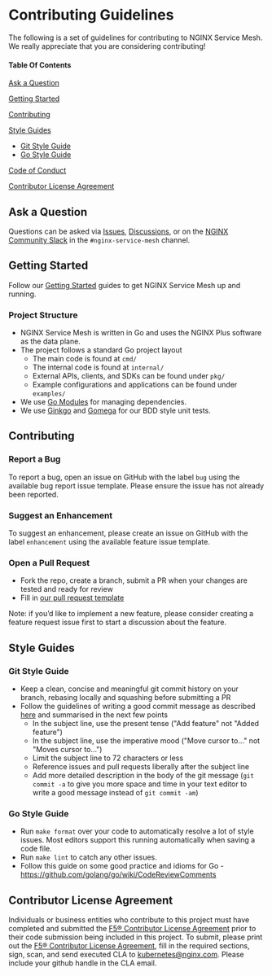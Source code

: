 # Contributing Guidelines

The following is a set of guidelines for contributing to NGINX Service Mesh. We really appreciate that you are considering contributing!

#### Table Of Contents

[Ask a Question](#ask-a-question)

[Getting Started](#getting-started)

[Contributing](#contributing)

[Style Guides](#style-guides)
  * [Git Style Guide](#git-style-guide)
  * [Go Style Guide](#go-style-guide)

[Code of Conduct](https://github.com/nginxinc/nginx-service-mesh/blob/main/CODE_OF_CONDUCT.md)

[Contributor License Agreement](#contributor-license-agreement)

## Ask a Question

Questions can be asked via [Issues](https://github.com/nginxinc/nginx-service-mesh/issues), [Discussions](https://github.com/nginxinc/nginx-service-mesh/discussions), or on the [NGINX Community Slack](https://nginxcommunity.slack.com/channels/nginx-service-mesh) in the `#nginx-service-mesh` channel.

## Getting Started

Follow our [Getting Started](https://docs.nginx.com/nginx-service-mesh/get-started/) guides to get NGINX Service Mesh up and running.

### Project Structure

* NGINX Service Mesh is written in Go and uses the NGINX Plus software as the data plane.
* The project follows a standard Go project layout
    * The main code is found at `cmd/`
    * The internal code is found at `internal/`
    * External APIs, clients, and SDKs can be found under `pkg/`
    * Example configurations and applications can be found under `examples/`
* We use [Go Modules](https://github.com/golang/go/wiki/Modules) for managing dependencies.
* We use [Ginkgo](https://onsi.github.io/ginkgo/) and [Gomega](https://onsi.github.io/gomega/) for our BDD style unit tests.

## Contributing

### Report a Bug

To report a bug, open an issue on GitHub with the label `bug` using the available bug report issue template. Please ensure the issue has not already been reported.

### Suggest an Enhancement

To suggest an enhancement, please create an issue on GitHub with the label `enhancement` using the available feature issue template.

### Open a Pull Request

* Fork the repo, create a branch, submit a PR when your changes are tested and ready for review
* Fill in [our pull request template](https://github.com/nginxinc/nginx-service-mesh/blob/main/.github/PULL_REQUEST_TEMPLATE.md)

Note: if you’d like to implement a new feature, please consider creating a feature request issue first to start a discussion about the feature.

## Style Guides

### Git Style Guide

* Keep a clean, concise and meaningful git commit history on your branch, rebasing locally and squashing before submitting a PR
* Follow the guidelines of writing a good commit message as described [here](https://chris.beams.io/posts/git-commit/) and summarised in the next few points
    * In the subject line, use the present tense ("Add feature" not "Added feature")
    * In the subject line, use the imperative mood ("Move cursor to..." not "Moves cursor to...")
    * Limit the subject line to 72 characters or less
    * Reference issues and pull requests liberally after the subject line
    * Add more detailed description in the body of the git message (`git commit -a` to give you more space and time in your text editor to write a good message instead of `git commit -am`)

### Go Style Guide

* Run `make format` over your code to automatically resolve a lot of style issues. Most editors support this running automatically when saving a code file.
* Run `make lint` to catch any other issues.
* Follow this guide on some good practice and idioms for Go -  https://github.com/golang/go/wiki/CodeReviewComments

## Contributor License Agreement

Individuals or business entities who contribute to this project must have completed and submitted the [F5® Contributor License Agreement](F5ContributorLicenseAgreement.pdf) prior to their code submission being included in this project. 
To submit, please print out the [F5® Contributor License Agreement](F5ContributorLicenseAgreement.pdf), fill in the required sections, sign, scan, and send executed CLA to kubernetes@nginx.com.
Please include your github handle in the CLA email.
